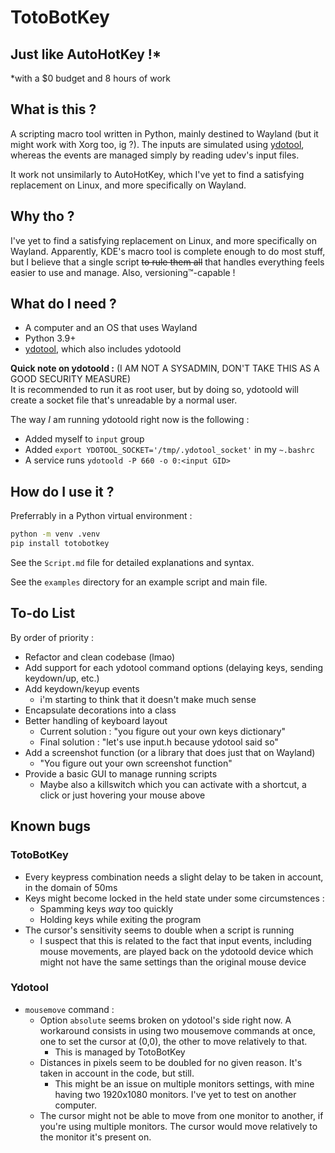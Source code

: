 # TotoBotKey
## Just like AutoHotKey !*
*with a $0 budget and 8 hours of work

## What is this ?
A scripting macro tool written in Python, mainly destined to Wayland (but it might work with Xorg too, ig ?).
The inputs are simulated using [ydotool](https://github.com/ReimuNotMoe/ydotool), whereas the events are managed simply by reading udev's input files.

It work not unsimilarly to AutoHotKey, which I've yet to find a satisfying replacement on Linux, and more specifically on Wayland.

## Why tho ?
I've yet to find a satisfying replacement on Linux, and more specifically on Wayland.
Apparently, KDE's macro tool is complete enough to do most stuff, but I believe that a single script ~~to rule them all~~ that handles everything feels easier to use and manage. Also, versioning™-capable !

## What do I need ?
- A computer and an OS that uses Wayland
- Python 3.9+
- [ydotool](https://github.com/ReimuNotMoe/ydotool), which also includes ydotoold

**Quick note on ydotoold :** (I AM NOT A SYSADMIN, DON'T TAKE THIS AS A GOOD SECURITY MEASURE)<br>
It is recommended to run it as root user, but by doing so, ydotoold will create a socket file that's unreadable by a normal user.

The way _I_ am running ydotoold right now is the following :
- Added myself to `input` group
- Added `export YDOTOOL_SOCKET='/tmp/.ydotool_socket'` in my `~.bashrc`
- A service runs `ydotoold -P 660 -o 0:<input GID>`

## How do I use it ?
Preferrably in a Python virtual environment :
```bash
python -m venv .venv
pip install totobotkey
```

See the `Script.md` file for detailed explanations and syntax.

See the `examples` directory for an example script and main file.

## To-do List
By order of priority :
- Refactor and clean codebase (lmao)
- Add support for each ydotool command options (delaying keys, sending keydown/up, etc.)
- Add keydown/keyup events
  - i'm starting to think that it doesn't make much sense
- Encapsulate decorations into a class
- Better handling of keyboard layout
  - Current solution : "you figure out your own keys dictionary"
  - Final solution : "let's use input.h because ydotool said so"
- Add a screenshot function (or a library that does just that on Wayland)
  - "You figure out your own screenshot function"
- Provide a basic GUI to manage running scripts
  - Maybe also a killswitch which you can activate with a shortcut, a click or just hovering your mouse above

## Known bugs
### TotoBotKey
- Every keypress combination needs a slight delay to be taken in account, in the domain of 50ms
- Keys might become locked in the held state under some circumstences :
  - Spamming keys _way_ too quickly
  - Holding keys while exiting the program
- The cursor's sensitivity seems to double when a script is running
  - I suspect that this is related to the fact that input events, including mouse movements, are played back on the ydotoold device which might not have the same settings than the original mouse device

### Ydotool
- `mousemove` command :
  - Option `absolute` seems broken on ydotool's side right now. A workaround consists in using two mousemove commands at once, one to set the cursor at (0,0), the other to move relatively to that.
    - This is managed by TotoBotKey
  - Distances in pixels seem to be doubled for no given reason. It's taken in account in the code, but still.
    - This might be an issue on multiple monitors settings, with mine having two 1920x1080 monitors. I've yet to test on another computer.
  - The cursor might not be able to move from one monitor to another, if you're using multiple monitors. The cursor would move relatively to the monitor it's present on.
